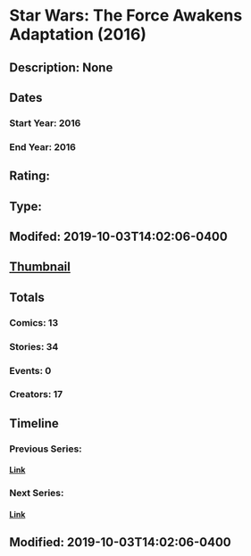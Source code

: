 # Star Wars: The Force Awakens Adaptation (2016)
## Description: None
## Dates
### Start Year: 2016
### End Year: 2016
## Rating: 
## Type: 
## Modifed: 2019-10-03T14:02:06-0400
## [Thumbnail](http://i.annihil.us/u/prod/marvel/i/mg/6/c0/57040fbe8f718.jpg)
## Totals
### Comics: 13
### Stories: 34
### Events: 0
### Creators: 17
## Timeline
### Previous Series: 
#### [Link]()
### Next Series: 
#### [Link]()
## Modified: 2019-10-03T14:02:06-0400